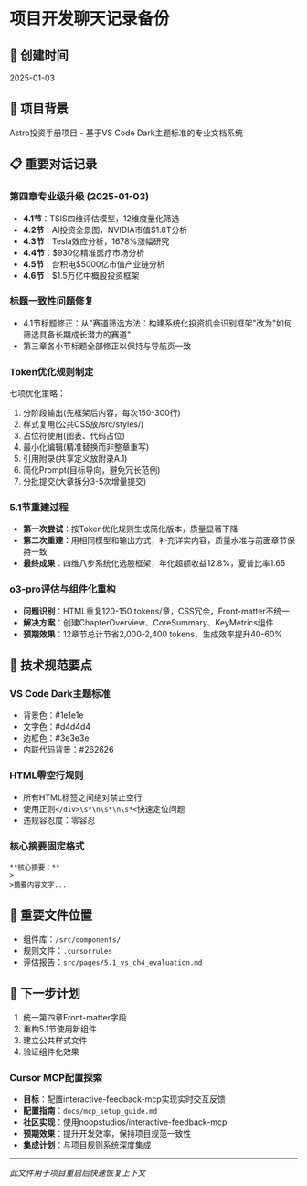 # 项目开发聊天记录备份

## 📅 创建时间
2025-01-03

## 🎯 项目背景
Astro投资手册项目 - 基于VS Code Dark主题标准的专业文档系统

## 📋 重要对话记录

### 第四章专业级升级 (2025-01-03)
- **4.1节**：TSIS四维评估模型，12维度量化筛选
- **4.2节**：AI投资全景图，NVIDIA市值$1.8T分析
- **4.3节**：Tesla效应分析，1678%涨幅研究
- **4.4节**：$930亿精准医疗市场分析
- **4.5节**：台积电$5000亿市值产业链分析
- **4.6节**：$1.5万亿中概股投资框架

### 标题一致性问题修复
- 4.1节标题修正：从"赛道筛选方法：构建系统化投资机会识别框架"改为"如何筛选具备长期成长潜力的赛道"
- 第三章各小节标题全部修正以保持与导航页一致

### Token优化规则制定
七项优化策略：
1. 分阶段输出(先框架后内容，每次150-300行)
2. 样式复用(公共CSS放/src/styles/)
3. 占位符使用(图表、代码占位)
4. 最小化编辑(精准替换而非整章重写)
5. 引用附录(共享定义放附录A.1)
6. 简化Prompt(目标导向，避免冗长范例)
7. 分批提交(大章拆分3-5次增量提交)

### 5.1节重建过程
- **第一次尝试**：按Token优化规则生成简化版本，质量显著下降
- **第二次重建**：用相同模型和输出方式，补充详实内容，质量水准与前面章节保持一致
- **最终成果**：四维八步系统化选股框架，年化超额收益12.8%，夏普比率1.65

### o3-pro评估与组件化重构
- **问题识别**：HTML重复120-150 tokens/章，CSS冗余，Front-matter不统一
- **解决方案**：创建ChapterOverview、CoreSummary、KeyMetrics组件
- **预期效果**：12章节总计节省2,000-2,400 tokens，生成效率提升40-60%

## 🔧 技术规范要点

### VS Code Dark主题标准
- 背景色：#1e1e1e
- 文字色：#d4d4d4
- 边框色：#3e3e3e
- 内联代码背景：#262626

### HTML零空行规则
- 所有HTML标签之间绝对禁止空行
- 使用正则`</div>\s*\n\s*\n\s*<`快速定位问题
- 违规容忍度：零容忍

### 核心摘要固定格式
```
**核心摘要：**
> 
>摘要内容文字...
```

## 📁 重要文件位置
- 组件库：`/src/components/`
- 规则文件：`.cursorrules`
- 评估报告：`src/pages/5.1_vs_ch4_evaluation.md`

## 🎯 下一步计划
1. 统一第四章Front-matter字段
2. 重构5.1节使用新组件
3. 建立公共样式文件
4. 验证组件化效果

### Cursor MCP配置探索
- **目标**：配置interactive-feedback-mcp实现实时交互反馈
- **配置指南**：`docs/mcp_setup_guide.md`
- **社区实现**：使用noopstudios/interactive-feedback-mcp
- **预期效果**：提升开发效率，保持项目规范一致性
- **集成计划**：与项目规则系统深度集成

---
*此文件用于项目重启后快速恢复上下文* 


